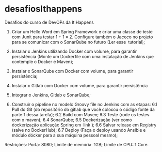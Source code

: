 # desafiosIthappens
Desafios do curso de DevOPs da It Happens

1. Criar um Hello Word em Spring Framework e criar uma classe de teste com Junit para
testar 1 + 1 = 2. Configure também o Jacoco no projeto para se comunicar com o
SonarQube no futuro (Ler esse ​ tutorial​ );

2. Instalar o Jenkins utilizando Docker com volume, para garantir persistência (Monte um
Dockerfile com uma instalação de Jenkins que contemple o Docker e Maven);

3. Instalar o SonarQube com Docker com volume, para garantir persistência;

4. Instalar o Gitlab com Docker com volume, para garantir persistência

5. Integrar o Jenkins, Gitlab e SonarQube;

6. Construir o pipeline no modelo Groovy file no Jenkins com as etapas:
6.1 Pull do Git (do repositório do gitlab que você colocou o código fonte da parte 1 dessa
tarefa);
6.2 Build com Maven;
6.3 Teste (rode os testes com o maven);
6.4 SonarQube;
6.5 Dockerização (ver como dockerização aplicação Spring em ​ link​ );
6.6 Salvar release em Registry (salve no DockerHub);
6.7 Deploy (Faça o deploy usando Ansible e módulo dócker para a sua máquina pessoal
mesmo);

Restrições:
Porta: 8080;
Limite de memória: 1GB;
Limite de CPU: 1 Core.
